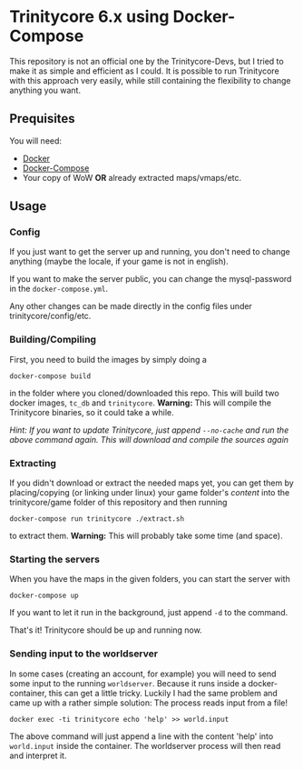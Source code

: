 # Trinitycore 6.x using Docker-Compose

This repository is not an official one by the Trinitycore-Devs, but I tried to make it as simple and efficient as I could. It is possible to run Trinitycore with this approach very easily, while still containing the flexibility to change anything you want.

## Prequisites

You will need:

* [Docker](https://www.docker.com/products/docker)
* [Docker-Compose](https://docs.docker.com/compose/install/)
* Your copy of WoW **OR** already extracted maps/vmaps/etc.

## Usage

### Config

If you just want to get the server up and running, you don't need to change anything (maybe the locale, if your game is not in english).

If you want to make the server public, you can change the mysql-password in the `docker-compose.yml`.

Any other changes can be made directly in the config files under trinitycore/config/etc.

### Building/Compiling
First, you need to build the images by simply doing a

```docker-compose build```

in the folder where you cloned/downloaded this repo. This will build two docker images, `tc_db` and `trinitycore`. **Warning:** This will compile the Trinitycore binaries, so it could take a while.

*Hint: If you want to update Trinitycore, just append `--no-cache` and run the above command again. This will download and compile the sources again*

### Extracting

If you didn't download or extract the needed maps yet, you can get them by placing/copying (or linking under linux) your game folder's *content* into the trinitycore/game folder of this repository and then running

```docker-compose run trinitycore ./extract.sh```

to extract them. **Warning:** This will probably take some time (and space).

### Starting the servers

When you have the maps in the given folders, you can start the server with

```docker-compose up```

If you want to let it run in the background, just append `-d` to the command.

That's it! Trinitycore should be up and running now.

### Sending input to the worldserver

In some cases (creating an account, for example) you will need to send some input to the running `worldserver`. Because it runs inside a docker-container, this can get a little tricky. Luckily I had the same problem and came up with a rather simple solution: The process reads input from a file!

```docker exec -ti trinitycore echo 'help' >> world.input```

The above command will just append a line with the content 'help' into `world.input` inside the container. The worldserver process will then read and interpret it.

